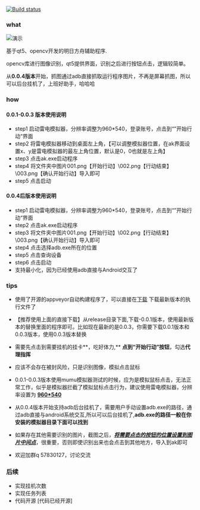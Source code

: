 [![Build status](https://ci.appveyor.com/api/projects/status/mwr2xc7rhgfrxlj3?svg=true)](https://ci.appveyor.com/project/kensou24/akhelper)


### what

![演示](https://github.com/kensou24/akhelper/blob/master/images/ak-help.gif)

基于qt5、opencv开发的明日方舟辅助程序.

opencv库进行图像识别，qt5提供界面，识别之后进行按钮点击，逻辑较简单。

从**0.0.4版本**开始，抓图通过adb直接抓取运行程序图片，不再是屏幕抓图，所以可以后台挂机了，上班好助手，哈哈哈

### how

#### 0.0.1-0.0.3 版本使用说明

- step1 启动雷电模拟器，分辨率调整为960*540，登录账号，点击到“”开始行动“界面
- step2 将雷电模拟器移动到桌面左上角，【可以调整模拟器位置，在ak界面设置x、y是雷电模拟器的最左上角位置，默认是0，0也就是左上角】
- step3 点击ak.exe启动程序
- step4 将文件夹中图片001.png【开始行动】\002.png【行动结束】\003.png【确认开始行动】导入即可
- step5 点击启动

#### 0.0.4后版本使用说明

- step1 启动雷电模拟器，分辨率调整为960*540，登录账号，点击到“”开始行动“界面
- step2 点击ak.exe启动程序
- step3 将文件夹中图片001.png【开始行动】\002.png【行动结束】\003.png【确认开始行动】导入即可
- step4 点击选择adb.exe所在的位置
- step5 点击查询设备
- step6 点击启动
- 支持最小化，因为已经使用adb直接与Android交互了

### tips

- 使用了开源的appveyor自动构建程序了，可以直接在[下载](https://github.com/kensou24/akhelper/releases) 下载最新版本的执行文件了

- 【推荐使用上面的直接下载】从release目录下面,下载-0.0.1版本，使用最新版本的替换里面的程序即可。比如现在最新的是0.0.3，你需要下载0.0.1版本和0.0.3版本，使用0.0.3版本替换
- 需要先点击到需要挂机的挂卡**，吃好体力,** **点到“开始行动”按钮**，勾选**代理指挥**
- 应该不会存在被封风险，只是识别图像，模拟点击鼠标
- 0.0.1-0.0.3版本使用mumu模拟器测试的时候，应为是模拟鼠标点击，无法正常工作，似乎是模拟器拦截了模拟鼠标点击行为，建议使用雷电模拟器，分辨率设置为 **<u> 960*540 </u>**
- 从0.0.4版本开始支持adb后台挂机了，需要用户手动设置adb.exe的路径，通过adb直接与android系统交互,所以可以后台挂机了,**adb.exe的路径一般在你安装的模拟器目录下面可以找到**
- 如果存在其他需要识别的图片，截图之后，<u>***将需要点击的按钮的位置设置到图片中间点***</u>，很重要，否则即使识别出来也会点击到其他地方，导入到ak即可
- 欢迎加群q 57830127，讨论交流
### 后续

  - 实现挂机次数
  - 实现任务列表
  - 代码开源 [代码已经开源]

  

